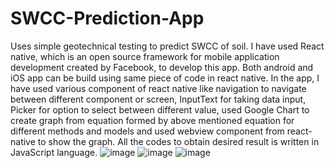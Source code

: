 # SWCC-Prediction-App
Uses simple geotechnical testing to predict SWCC of soil.
I have used React native, which is an open source framework for mobile application development created by Facebook, to develop this app. Both android and iOS app can be build using same piece of code in react native. 
In the app, I have used various component of react native like navigation to navigate between different component or screen, InputText for taking data input, Picker for option to select between different value, used Google Chart to create graph from equation formed by above mentioned equation for different methods and models and used webview component from react-native to show the graph. All the codes to obtain desired result is written in JavaScript language.
![image](https://user-images.githubusercontent.com/54630620/168116175-080e30c2-57e8-41c0-8d1b-107658e58f76.png)
![image](https://user-images.githubusercontent.com/54630620/168116425-51515380-b9a7-4fd5-9c73-dbabb0dafecc.png)
![image](https://user-images.githubusercontent.com/54630620/168116463-4dc825c5-468d-4e8c-9735-b79e99b4fa5f.png)
